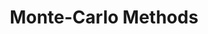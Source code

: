 ---
title: "Monte-Carlo Methods"
role: "assistant"    
level: "Master Mathematics and Computer Sciences"          
university: "Telecom Paris"
years: "2022-2023"
description: "Practical sessions on topics such as generation of random variables, Monte Carlo integration,importance sampling, and Metropolis–Hastings algorithm."
---